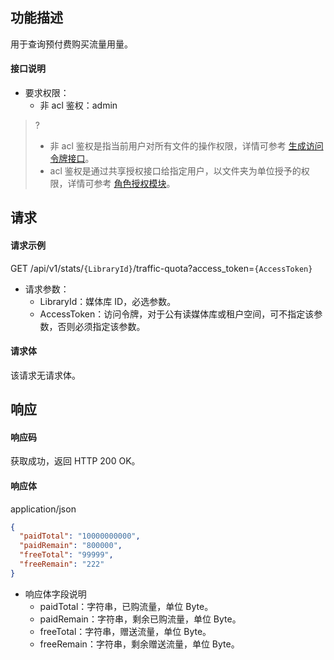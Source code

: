 ## 功能描述

用于查询预付费购买流量用量。

#### 接口说明

- 要求权限：
    - 非 acl 鉴权：admin
>?
> - 非 acl 鉴权是指当前用户对所有文件的操作权限，详情可参考 [生成访问令牌接口](https://cloud.tencent.com/document/product/1339/71159)。
> - acl 鉴权是通过共享授权接口给指定用户，以文件夹为单位授予的权限，详情可参考 [角色授权模块](https://cloud.tencent.com/document/product/1339/71014)。
>

## 请求

#### 请求示例  

GET /api/v1/stats/`{LibraryId}`/traffic-quota?access_token=`{AccessToken}`

- 请求参数：
    - LibraryId：媒体库 ID，必选参数。
    - AccessToken：访问令牌，对于公有读媒体库或租户空间，可不指定该参数，否则必须指定该参数。

#### 请求体

该请求无请求体。

## 响应

#### 响应码

获取成功，返回 HTTP 200 OK。

#### 响应体

application/json

```json
{
  "paidTotal": "10000000000",
  "paidRemain": "800000",
  "freeTotal": "99999",
  "freeRemain": "222"
}
```

- 响应体字段说明
    - paidTotal：字符串，已购流量，单位 Byte。
    - paidRemain：字符串，剩余已购流量，单位 Byte。
    - freeTotal：字符串，赠送流量，单位 Byte。
    - freeRemain：字符串，剩余赠送流量，单位 Byte。
